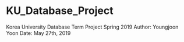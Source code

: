 # KU_Database_Project
Korea University Database Term Project 
Spring 2019
Author: Youngjoon Yoon
Date: May 27th, 2019
